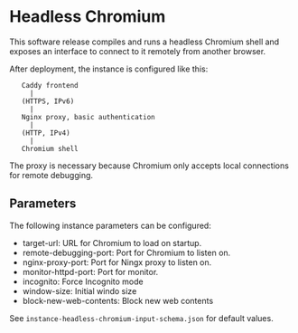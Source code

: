 # Headless Chromium
This software release compiles and runs a headless Chromium shell and
exposes an interface to connect to it remotely from another browser.

After deployment, the instance is configured like this:

```
   Caddy frontend
     |
   (HTTPS, IPv6)
     |
   Nginx proxy, basic authentication
     |
   (HTTP, IPv4)
     |
   Chromium shell
```

The proxy is necessary because Chromium only accepts local connections
for remote debugging.

## Parameters
The following instance parameters can be configured:

- target-url:             URL for Chromium to load on startup.
- remote-debugging-port:  Port for Chromium to listen on.
- nginx-proxy-port:       Port for Ningx proxy to listen on.
- monitor-httpd-port:     Port for monitor.
- incognito:              Force Incognito mode
- window-size:            Initial windo size
- block-new-web-contents: Block new web contents

See `instance-headless-chromium-input-schema.json` for default values.
